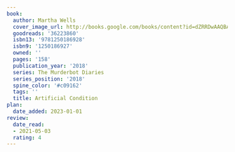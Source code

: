 ```yaml
---
book:
  author: Martha Wells
  cover_image_url: http://books.google.com/books/content?id=dZRRDwAAQBAJ&printsec=frontcover&img=1&zoom=1&edge=curl&source=gbs_api
  goodreads: '36223860'
  isbn13: '9781250186928'
  isbn9: '1250186927'
  owned: ''
  pages: '158'
  publication_year: '2018'
  series: The Murderbot Diaries
  series_position: '2018'
  spine_color: '#c09162'
  tags: ''
  title: Artificial Condition
plan:
  date_added: 2023-01-01
review:
  date_read:
  - 2021-05-03
  rating: 4
---
```

